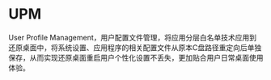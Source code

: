 # UPM

User Profile Management，用户配置文件管理，将应用分层白名单技术应用到还原桌面中，将系统设置、应用程序的相关配置文件从原本C盘路径重定向后单独保存，从而实现还原桌面重启用户个性化设置不丢失，更加贴合用户日常桌面使用体验。
